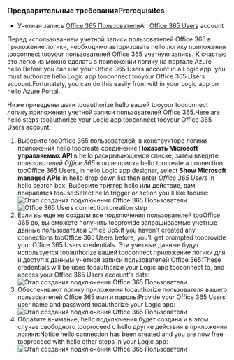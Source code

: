 ### <a name="prerequisites"></a><span data-ttu-id="d4b9d-101">Предварительные требования</span><span class="sxs-lookup"><span data-stu-id="d4b9d-101">Prerequisites</span></span>
* <span data-ttu-id="d4b9d-102">Учетная запись [Office 365 Пользователи](https://office365.com)</span><span class="sxs-lookup"><span data-stu-id="d4b9d-102">An [Office 365 Users](https://office365.com) account</span></span>  

<span data-ttu-id="d4b9d-103">Перед использованием учетной записи пользователей Office 365 в приложение логики, необходимо авторизовать hello логику приложения tooconnect tooyour пользователей Office 365 учетную запись. К счастью это легко из можно сделать в приложении логику на портале Azure hello.</span><span class="sxs-lookup"><span data-stu-id="d4b9d-103">Before you can use your Office 365 Users account in a Logic app, you must authorize hello Logic app tooconnect tooyour Office 365 Users account.Fortunately, you can do this easily from within your Logic app on hello Azure Portal.</span></span>  

<span data-ttu-id="d4b9d-104">Ниже приведены шаги tooauthorize hello вашей tooyour tooconnect логику приложения учетной записи пользователей Office 365.</span><span class="sxs-lookup"><span data-stu-id="d4b9d-104">Here are hello steps tooauthorize your Logic app tooconnect tooyour Office 365 Users account:</span></span>  

1. <span data-ttu-id="d4b9d-105">Выберите tooOffice 365 пользователей, в конструкторе логики приложения hello toocreate соединение **Показать Microsoft управляемых API** в hello раскрывающемся списке, затем введите *пользователей Office 365* в поле поиска hello.</span><span class="sxs-lookup"><span data-stu-id="d4b9d-105">toocreate a connection tooOffice 365 Users, in hello Logic app designer, select **Show Microsoft managed APIs** in hello drop down list then enter *Office 365 Users* in hello search box.</span></span> <span data-ttu-id="d4b9d-106">Выберите триггер hello или действие, вам понравятся toouse:</span><span class="sxs-lookup"><span data-stu-id="d4b9d-106">Select hello trigger or action you'll like toouse:</span></span>  
   <span data-ttu-id="d4b9d-107">![Этап создания подключения Office 365 Пользователи](./media/connectors-create-api-office365users/office365users-1.png)</span><span class="sxs-lookup"><span data-stu-id="d4b9d-107">![Office 365 Users connection creation step](./media/connectors-create-api-office365users/office365users-1.png)</span></span>  
2. <span data-ttu-id="d4b9d-108">Если вы еще не создали все подключения пользователей tooOffice 365 до, вы сможете получить tooprovide запрашиваемые учетные данные пользователей Office 365.</span><span class="sxs-lookup"><span data-stu-id="d4b9d-108">If you haven't created any connections tooOffice 365 Users before, you'll get prompted tooprovide your Office 365 Users credentials.</span></span> <span data-ttu-id="d4b9d-109">Эти учетные данные будут используется tooauthorize вашей tooconnect приложение логики для и доступ к данным учетной записи пользователей Office 365:</span><span class="sxs-lookup"><span data-stu-id="d4b9d-109">These credentials will be used tooauthorize your Logic app tooconnect to, and access your Office 365 Users account's data:</span></span>  
   ![Этап создания подключения Office 365 Пользователи](./media/connectors-create-api-office365users/office365users-2.png)  
3. <span data-ttu-id="d4b9d-111">Обеспечивают логику приложения tooauthorize пользователя вашего пользователей Office 365 имя и пароль:</span><span class="sxs-lookup"><span data-stu-id="d4b9d-111">Provide your Office 365 Users user name and password tooauthorize your Logic app:</span></span>  
   ![Этап создания подключения Office 365 Пользователи](./media/connectors-create-api-office365users/office365users-3.png)  
4. <span data-ttu-id="d4b9d-113">Обратите внимание, hello подключения будет создана и в этом случае свободного tooproceed с hello другие действия в приложении логики:</span><span class="sxs-lookup"><span data-stu-id="d4b9d-113">Notice hello connection has been created and you are now free tooproceed with hello other steps in your Logic app:</span></span>  
   ![Этап создания подключения Office 365 Пользователи](./media/connectors-create-api-office365users/office365users-4.png)  

